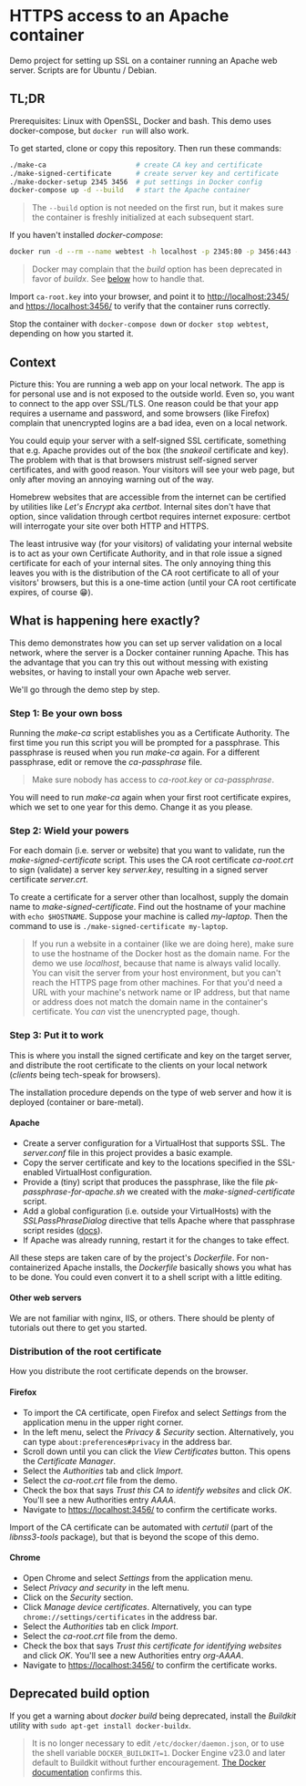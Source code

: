 # HTTPS access to an Apache container

Demo project for setting up SSL on a container running an Apache web server.
Scripts are for Ubuntu / Debian.

## TL;DR

Prerequisites: Linux with OpenSSL, Docker and bash.
This demo uses docker-compose, but `docker run` will also work.

To get started, clone or copy this repository.
Then run these commands:

```bash
./make-ca                      # create CA key and certificate
./make-signed-certificate      # create server key and certificate
./make-docker-setup 2345 3456  # put settings in Docker config
docker-compose up -d --build   # start the Apache container
```

> The `--build` option is not needed on the first run, but it makes
sure the container is freshly initialized at each subsequent start.

If you haven't installed *docker-compose*:

```bash
docker run -d --rm --name webtest -h localhost -p 2345:80 -p 3456:443 -v ./html:/var/www/html $(docker build -q .)
```

> Docker may complain that the *build* option has been deprecated
  in favor of *buildx*.
  See [below](#deprecated-build-option) how to handle that.

Import `ca-root.key` into your browser, and point it to
<http://localhost:2345/> and <https://localhost:3456/>
to verify that the container runs correctly.

Stop the container with `docker-compose down` or `docker stop webtest`,
depending on how you started it.

## Context

Picture this: You are running a web app on your local network.
The app is for personal use and is not exposed to the outside world.
Even so, you want to connect to the app over SSL/TLS.
One reason could be that your app requires a username and password,
and some browsers (like Firefox) complain that unencrypted logins
are a bad idea, even on a local network.

You could equip your server with a self-signed SSL certificate,
something that e.g. Apache provides out of the box (the *snakeoil*
certificate and key).
The problem with that is that browsers mistrust self-signed server
certificates, and with good reason. Your visitors will see
your web page, but only after moving an annoying warning out of the way.

Homebrew websites that are accessible from the internet can be
certified by utilities like *Let's Encrypt* aka *certbot*.
Internal sites don't have that option, since validation through
certbot requires internet exposure: certbot will interrogate your
site over both HTTP and HTTPS.

The least intrusive way (for your visitors) of validating
your internal website is to act as your own Certificate Authority,
and in that role issue a signed certificate for each of your
internal sites. The only annoying thing this leaves you with is
the distribution of the CA root certificate to all of your
visitors' browsers, but this is a one-time action (until your
CA root certificate expires, of course :grin:).

## What is happening here exactly?

This demo demonstrates how you can set up server validation
on a local network, where the server is a Docker container
running Apache.
This has the advantage that you can try this out without
messing with existing websites, or having to install your own
Apache web server.

We'll go through the demo step by step.

### Step 1: Be your own boss

Running the *make-ca* script establishes you as a Certificate Authority.
The first time you run this script you will be prompted for a
passphrase. This passphrase is reused when you run *make-ca*
again. For a different passphrase, edit or remove the *ca-passphrase* file.

> Make sure nobody has access to *ca-root.key* or *ca-passphrase*.

You will need to run *make-ca* again when your first root certificate
expires, which we set to one year for this demo. Change it as you please.

### Step 2: Wield your powers

For each domain (i.e. server or website) that you want to validate,
run the *make-signed-certificate* script.
This uses the CA root certificate *ca-root.crt* to sign (validate)
a server key *server.key*, resulting in a signed server certificate
*server.crt*.

To create a certificate for a server other than localhost,
supply the domain name to *make-signed-certificate*.
Find out the hostname of your machine with `echo $HOSTNAME`.
Suppose your machine is called *my-laptop*.
Then the command to use is `./make-signed-certificate my-laptop`.

> If you run a website in a container (like we are doing here),
make sure to use the hostname of the Docker host as the domain name.
For the demo we use *localhost*, because that name is always valid
locally. You can visit the server from your host environment, but
you can't reach the HTTPS page from other machines.
For that you'd need a URL with your machine's network name or IP address,
but that name or address does not match the domain name in the
container's certificate. You *can* vist the unencrypted page, though.

### Step 3: Put it to work

This is where you install the signed certificate and key on
the target server, and distribute the root certificate to the clients
on your local network (*clients* being tech-speak for browsers).

The installation procedure depends on the type of web server and how it
is deployed (container or bare-metal).

#### Apache

* Create a server configuration for a VirtualHost that supports SSL.
  The *server.conf* file in this project provides a basic example.
* Copy the server certificate and key to the locations specified in
  the SSL-enabled VirtualHost configuration.
* Provide a (tiny) script that produces the passphrase, like the file
  *pk-passphrase-for-apache.sh* we created with the
  *make-signed-certificate* script.
* Add a global configuration (i.e. outside your VirtualHosts) with the
  *SSLPassPhraseDialog* directive
  that tells Apache where that passphrase script resides
  ([docs](https://httpd.apache.org/docs/2.2/mod/mod_ssl.html#sslpassphrasedialog)).
* If Apache was already running, restart it for the changes to take effect.

All these steps are taken care of by the project's *Dockerfile*.
For non-containerized Apache installs, the *Dockerfile* basically shows you
what has to be done.
You could even convert it to a shell script with a little editing.

#### Other web servers

We are not familiar with nginx, IIS, or others.
There should be plenty of tutorials out there to get you started.

### Distribution of the root certificate

How you distribute the root certificate depends on the browser.

#### Firefox

* To import the CA certificate, open Firefox and select *Settings* from the
  application menu in the upper right corner.
* In the left menu, select the *Privacy & Security* section.
  Alternatively, you can type `about:preferences#privacy` in the address bar.
* Scroll down until you can click the *View Certificates* button.
  This opens the *Certificate Manager*.
* Select the *Authorities* tab and click *Import*.
* Select the *ca-root.crt* file from the demo.
* Check the box that says *Trust this CA to identify websites*
  and click *OK*. You'll see a new Authorities entry *AAAA*.
* Navigate to  <https://localhost:3456/> to confirm the certificate works.

Import of the CA certificate can be automated with *certutil* (part of the
*libnss3-tools* package), but that is beyond the scope of this demo.

#### Chrome

* Open Chrome and select *Settings* from the application menu.
* Select *Privacy and security* in the left menu.
* Click on the *Security* section.
* Click *Manage device certificates*.
  Alternatively, you can type `chrome://settings/certificates`
  in the address bar.
* Select the *Authorities* tab en click *Import*.
* Select the *ca-root.crt* file from the demo.
* Check the box that says *Trust this certificate for identifying websites*
  and click *OK*. You'll see a new Authorities entry *org-AAAA*.
* Navigate to  <https://localhost:3456/> to confirm the certificate works.

## Deprecated build option

If you get a warning about *docker build* being deprecated, install the
*Buildkit* utility with `sudo apt-get install docker-buildx`.

> It is no longer necessary to edit `/etc/docker/daemon.json`,
  or to use the shell variable `DOCKER_BUILDKIT=1`.
  Docker Engine v23.0 and later default to Buildkit without further encouragement.
  [The Docker documentation](https://docs.docker.com/build/architecture/#install-buildx)
  confirms this.
